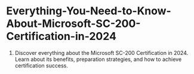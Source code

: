 # Everything-You-Need-to-Know-About-Microsoft-SC-200-Certification-in-2024
1. Discover everything about the Microsoft SC-200 Certification in 2024. Learn about its benefits, preparation strategies, and how to achieve certification success.
